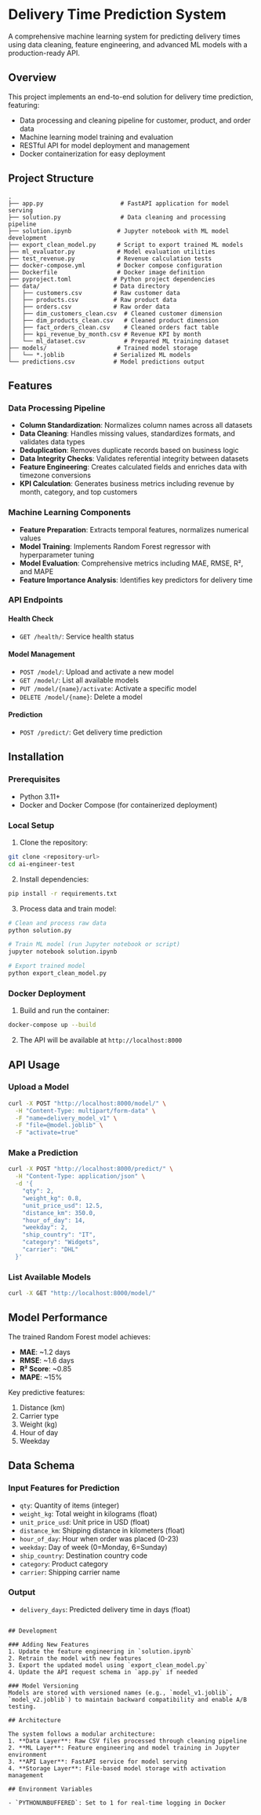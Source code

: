 # Delivery Time Prediction System

A comprehensive machine learning system for predicting delivery times using data cleaning, feature engineering, and advanced ML models with a production-ready API.

## Overview

This project implements an end-to-end solution for delivery time prediction, featuring:
- Data processing and cleaning pipeline for customer, product, and order data
- Machine learning model training and evaluation
- RESTful API for model deployment and management
- Docker containerization for easy deployment

## Project Structure

```
.
├── app.py                      # FastAPI application for model serving
├── solution.py                 # Data cleaning and processing pipeline
├── solution.ipynb             # Jupyter notebook with ML model development
├── export_clean_model.py      # Script to export trained ML models
├── ml_evaluator.py            # Model evaluation utilities
├── test_revenue.py            # Revenue calculation tests
├── docker-compose.yml         # Docker compose configuration
├── Dockerfile                 # Docker image definition
├── pyproject.toml            # Python project dependencies
├── data/                     # Data directory
│   ├── customers.csv         # Raw customer data
│   ├── products.csv          # Raw product data
│   ├── orders.csv            # Raw order data
│   ├── dim_customers_clean.csv  # Cleaned customer dimension
│   ├── dim_products_clean.csv   # Cleaned product dimension
│   ├── fact_orders_clean.csv    # Cleaned orders fact table
│   ├── kpi_revenue_by_month.csv # Revenue KPI by month
│   └── ml_dataset.csv           # Prepared ML training dataset
├── models/                    # Trained model storage
│   └── *.joblib              # Serialized ML models
└── predictions.csv           # Model predictions output
```

## Features

### Data Processing Pipeline
- **Column Standardization**: Normalizes column names across all datasets
- **Data Cleaning**: Handles missing values, standardizes formats, and validates data types
- **Deduplication**: Removes duplicate records based on business logic
- **Data Integrity Checks**: Validates referential integrity between datasets
- **Feature Engineering**: Creates calculated fields and enriches data with timezone conversions
- **KPI Calculation**: Generates business metrics including revenue by month, category, and top customers

### Machine Learning Components
- **Feature Preparation**: Extracts temporal features, normalizes numerical values
- **Model Training**: Implements Random Forest regressor with hyperparameter tuning
- **Model Evaluation**: Comprehensive metrics including MAE, RMSE, R², and MAPE
- **Feature Importance Analysis**: Identifies key predictors for delivery time

### API Endpoints

#### Health Check
- `GET /health/`: Service health status

#### Model Management
- `POST /model/`: Upload and activate a new model
- `GET /model/`: List all available models
- `PUT /model/{name}/activate`: Activate a specific model
- `DELETE /model/{name}`: Delete a model

#### Prediction
- `POST /predict/`: Get delivery time prediction

## Installation

### Prerequisites
- Python 3.11+
- Docker and Docker Compose (for containerized deployment)

### Local Setup

1. Clone the repository:
```bash
git clone <repository-url>
cd ai-engineer-test
```

2. Install dependencies:
```bash
pip install -r requirements.txt
```

3. Process data and train model:
```bash
# Clean and process raw data
python solution.py

# Train ML model (run Jupyter notebook or script)
jupyter notebook solution.ipynb

# Export trained model
python export_clean_model.py
```

### Docker Deployment

1. Build and run the container:
```bash
docker-compose up --build
```

2. The API will be available at `http://localhost:8000`

## API Usage

### Upload a Model
```bash
curl -X POST "http://localhost:8000/model/" \
  -H "Content-Type: multipart/form-data" \
  -F "name=delivery_model_v1" \
  -F "file=@model.joblib" \
  -F "activate=true"
```

### Make a Prediction
```bash
curl -X POST "http://localhost:8000/predict/" \
  -H "Content-Type: application/json" \
  -d '{
    "qty": 2,
    "weight_kg": 0.8,
    "unit_price_usd": 12.5,
    "distance_km": 350.0,
    "hour_of_day": 14,
    "weekday": 2,
    "ship_country": "IT",
    "category": "Widgets",
    "carrier": "DHL"
  }'
```

### List Available Models
```bash
curl -X GET "http://localhost:8000/model/"
```

## Model Performance

The trained Random Forest model achieves:
- **MAE**: ~1.2 days
- **RMSE**: ~1.6 days
- **R² Score**: ~0.85
- **MAPE**: ~15%

Key predictive features:
1. Distance (km)
2. Carrier type
3. Weight (kg)
4. Hour of day
5. Weekday

## Data Schema

### Input Features for Prediction
- `qty`: Quantity of items (integer)
- `weight_kg`: Total weight in kilograms (float)
- `unit_price_usd`: Unit price in USD (float)
- `distance_km`: Shipping distance in kilometers (float)
- `hour_of_day`: Hour when order was placed (0-23)
- `weekday`: Day of week (0=Monday, 6=Sunday)
- `ship_country`: Destination country code
- `category`: Product category
- `carrier`: Shipping carrier name

### Output
- `delivery_days`: Predicted delivery time in days (float)

```

## Development

### Adding New Features
1. Update the feature engineering in `solution.ipynb`
2. Retrain the model with new features
3. Export the updated model using `export_clean_model.py`
4. Update the API request schema in `app.py` if needed

### Model Versioning
Models are stored with versioned names (e.g., `model_v1.joblib`, `model_v2.joblib`) to maintain backward compatibility and enable A/B testing.

## Architecture

The system follows a modular architecture:
1. **Data Layer**: Raw CSV files processed through cleaning pipeline
2. **ML Layer**: Feature engineering and model training in Jupyter environment
3. **API Layer**: FastAPI service for model serving
4. **Storage Layer**: File-based model storage with activation management

## Environment Variables

- `PYTHONUNBUFFERED`: Set to 1 for real-time logging in Docker